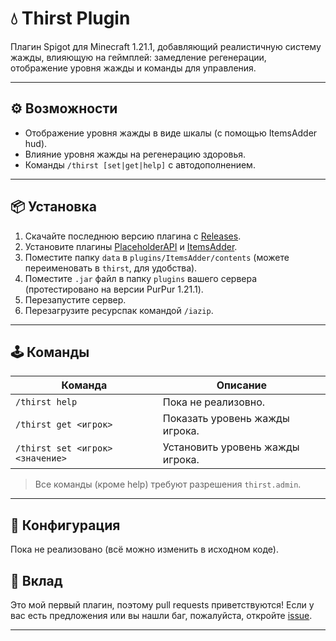 # 💧 Thirst Plugin

Плагин Spigot для Minecraft 1.21.1, добавляющий реалистичную систему жажды, влияющую на геймплей: замедление регенерации, отображение уровня жажды и команды для управления.

---

## ⚙️ Возможности

- Отображение уровня жажды в виде шкалы (с помощью ItemsAdder hud).
- Влияние уровня жажды на регенерацию здоровья.
- Команды `/thirst [set|get|help]` с автодополнением.

---

## 📦 Установка

1. Скачайте последнюю версию плагина с [Releases](https://github.com/Limon4ik349/Thirst/releases).
2. Установите плагины [PlaceholderAPI](https://www.spigotmc.org/resources/placeholderapi.6245/) и [ItemsAdder](https://www.spigotmc.org/resources/%E2%9C%A8itemsadder%E2%AD%90emotes-mobs-items-armors-hud-gui-emojis-blocks-wings-hats-liquids.73355/).
3. Поместите папку `data` в `plugins/ItemsAdder/contents` (можете переименовать в `thirst`, для удобства).
4. Поместите `.jar` файл в папку `plugins` вашего сервера (протестировано на версии PurPur 1.21.1).
5. Перезапустите сервер.
6. Перезагрузите ресурспак командой `/iazip`.

---

## 🕹️ Команды

| Команда | Описание |
|---------|----------|
| `/thirst help` | Пока не реализовно. |
| `/thirst get <игрок>` | Показать уровень жажды игрока. |
| `/thirst set <игрок> <значение>` | Установить уровень жажды игрока. |

> Все команды (кроме help) требуют разрешения `thirst.admin`.

---

## 🔧 Конфигурация

Пока не реализовано (всё можно изменить в исходном коде).

## 🤝 Вклад

Это мой первый плагин, поэтому pull requests приветствуются! Если у вас есть предложения или вы нашли баг, пожалуйста, откройте [issue](https://github.com/Limon4ik349/Thirst/issues).

---
